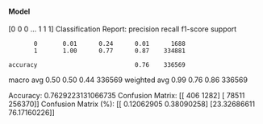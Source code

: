 #### Model
[0 0 0 ... 1 1 1]
Classification Report:
              precision    recall  f1-score   support

           0       0.01      0.24      0.01      1688
           1       1.00      0.77      0.87    334881

    accuracy                           0.76    336569
   macro avg       0.50      0.50      0.44    336569
weighted avg       0.99      0.76      0.86    336569

Accuracy: 0.7629223131066735
Confusion Matrix:
[[   406   1282]
 [ 78511 256370]]
Confusion Matrix (%):
[[ 0.12062905  0.38090258]
 [23.32686611 76.17160226]]
